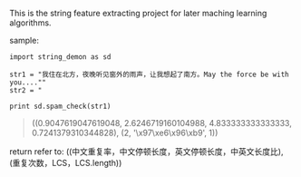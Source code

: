 This is the string feature extracting project for later maching learning algorithms.

sample:

```
import string_demon as sd

str1 = "我住在北方，夜晚听见窗外的雨声，让我想起了南方。May the force be with you....""
str2 = "

print sd.spam_check(str1)
```

> ((0.9047619047619048, 2.6246719160104988, 4.833333333333333, 0.7241379310344828), (2, '\x97\xe6\x96\xb9', 1))

return refer to: ((中文重复率，中文停顿长度，英文停顿长度，中英文长度比), (重复次数，LCS，LCS.length))
